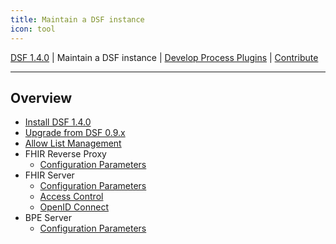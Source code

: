 ```yaml
---
title: Maintain a DSF instance
icon: tool
---
```

 [DSF 1.4.0](/stable/) | Maintain a DSF instance | [Develop Process Plugins](/stable/develop/README.md) | [Contribute](/stable/contribute/readme.md)

---

## Overview
- [Install DSF 1.4.0](install)
- [Upgrade from DSF 0.9.x](upgrade-from-0)
- [Allow List Management](allowList-mgm)
- FHIR Reverse Proxy
  - [Configuration Parameters](fhir-reverse-proxy/configuration)
- FHIR Server
  - [Configuration Parameters](fhir/configuration)
  - [Access Control](fhir/access-control)
  - [OpenID Connect](fhir/oidc)
- BPE Server
  - [Configuration Parameters](bpe/configuration)
